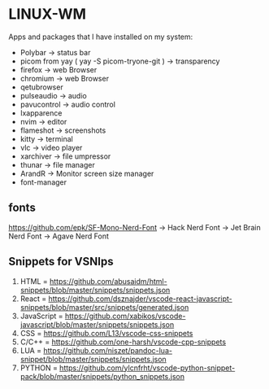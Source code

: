 # LINUX-WM

Apps and packages that I have installed on my system: 

- Polybar -> status bar
- picom from yay ( yay -S picom-tryone-git ) -> transparency
- firefox -> web Browser
- chromium -> web Browser
- qetubrowser 
- pulseaudio -> audio
- pavucontrol -> audio control
- lxapparence
- nvim -> editor
- flameshot -> screenshots
- kitty -> terminal
- vlc -> video player
- xarchiver -> file umpressor
- thunar -> file manager
- ArandR -> Monitor screen size manager
- font-manager

## fonts
https://github.com/epk/SF-Mono-Nerd-Font
-> Hack Nerd Font
-> Jet Brain Nerd Font
-> Agave Nerd Font

## Snippets for VSNIps
1. HTML = https://github.com/abusaidm/html-snippets/blob/master/snippets/snippets.json
2. React = https://github.com/dsznajder/vscode-react-javascript-snippets/blob/master/src/snippets/generated.json
3. JavaScript = https://github.com/xabikos/vscode-javascript/blob/master/snippets/snippets.json
4. CSS = https://github.com/L13/vscode-css-snippets
5. C/C++ = https://github.com/one-harsh/vscode-cpp-snippets
6. LUA = https://github.com/niszet/pandoc-lua-snippet/blob/master/snippets/snippets.json
7. PYTHON = https://github.com/ylcnfrht/vscode-python-snippet-pack/blob/master/snippets/python_snippets.json
